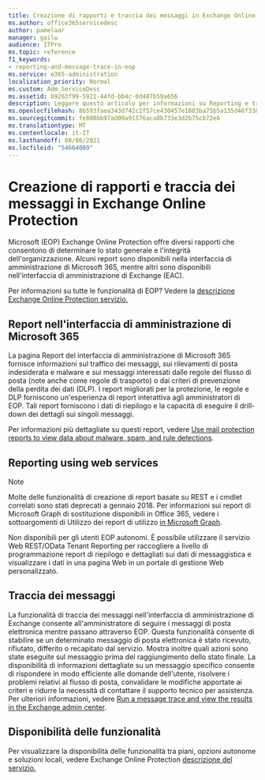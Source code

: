 ```yaml
---
title: Creazione di rapporti e traccia dei messaggi in Exchange Online Protection
ms.author: office365servicedesc
author: pamelaar
manager: gailw
audience: ITPro
ms.topic: reference
f1_keywords:
- reporting-and-message-trace-in-eop
ms.service: o365-administration
localization_priority: Normal
ms.custom: Adm_ServiceDesc
ms.assetid: b9263f99-5921-44fd-bb4c-0d487b59a656
description: Leggere questo articolo per informazioni su Reporting e traccia dei messaggi in Microsoft Exchange Online Protection (EOP).
ms.openlocfilehash: 8b593faea343d742c2f57ce430457e1803ba75b5a135d46f338eaed0e76d2ca6
ms.sourcegitcommit: fe808bb97ad09a91576aca8b733e3d2b75cb72e6
ms.translationtype: MT
ms.contentlocale: it-IT
ms.lasthandoff: 08/06/2021
ms.locfileid: "54664089"
---
```

# <a name="reporting-and-message-trace-in-exchange-online-protection"></a>Creazione di rapporti e traccia dei messaggi in Exchange Online Protection

Microsoft (EOP) Exchange Online Protection offre diversi rapporti che consentono di determinare lo stato generale e l'integrità dell'organizzazione. Alcuni report sono disponibili nella interfaccia di amministrazione di Microsoft 365, mentre altri sono disponibili nell'interfaccia di amministrazione di Exchange (EAC).

Per informazioni su tutte le funzionalità di EOP? Vedere la [descrizione Exchange Online Protection servizio.](exchange-online-protection-service-description.md)

## <a name="microsoft-365-admin-center-reports"></a>Report nell'interfaccia di amministrazione di Microsoft 365

La pagina Report del interfaccia di amministrazione di Microsoft 365 fornisce informazioni sul traffico dei messaggi, sui rilevamenti di posta indesiderata e malware e sui messaggi interessati dalle regole del flusso di posta (note anche come regole di trasporto) o dai criteri di prevenzione della perdita dei dati (DLP). I report migliorati per la protezione, le regole e DLP forniscono un'esperienza di report interattiva agli amministratori di EOP. Tali report forniscono i dati di riepilogo e la capacità di eseguire il drill-down dei dettagli sui singoli messaggi.

Per informazioni più dettagliate su questi report, vedere [Use mail protection reports to view data about malware, spam, and rule detections](/exchange/monitoring/use-mail-protection-reports).

## <a name="reporting-using-web-services"></a>Reporting using web services

> [!NOTE]
> Molte delle funzionalità di creazione di report basate su REST e i cmdlet correlati sono stati deprecati a gennaio 2018. Per informazioni sui report di Microsoft Graph di sostituzione disponibili in Office 365, vedere i sottoargomenti di Utilizzo dei report di utilizzo [in Microsoft Graph](/graph/api/resources/report).

Non disponibili per gli utenti EOP autonomi. È possibile utilizzare il servizio Web REST/OData Tenant Reporting per raccogliere a livello di programmazione report di riepilogo e dettagliati sui dati di messaggistica e visualizzare i dati in una pagina Web in un portale di gestione Web personalizzato.

## <a name="message-trace"></a>Traccia dei messaggi

La funzionalità di traccia dei messaggi nell'interfaccia di amministrazione di Exchange consente all'amministratore di seguire i messaggi di posta elettronica mentre passano attraverso EOP. Questa funzionalità consente di stabilire se un determinato messaggio di posta elettronica è stato ricevuto, rifiutato, differito o recapitato dal servizio. Mostra inoltre quali azioni sono state eseguite sul messaggio prima del raggiungimento dello stato finale. La disponibilità di informazioni dettagliate su un messaggio specifico consente di rispondere in modo efficiente alle domande dell'utente, risolvere i problemi relativi al flusso di posta, convalidare le modifiche apportate ai criteri e ridurre la necessità di contattare il supporto tecnico per assistenza. Per ulteriori informazioni, vedere [Run a message trace and view the results in the Exchange admin center](/exchange/monitoring/trace-an-email-message/run-a-message-trace-and-view-results).

## <a name="feature-availability"></a>Disponibilità delle funzionalità

Per visualizzare la disponibilità delle funzionalità tra piani, opzioni autonome e soluzioni locali, vedere Exchange Online Protection [descrizione del servizio.](exchange-online-protection-service-description.md)